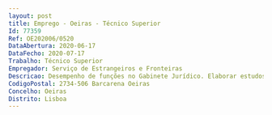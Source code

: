 ```yaml
--- 
layout: post
title: Emprego - Oeiras - Técnico Superior
Id: 77359
Ref: OE202006/0520
DataAbertura: 2020-06-17
DataFecho: 2020-07-17
Trabalho: Técnico Superior
Empregador: Serviço de Estrangeiros e Fronteiras
Descricao: Desempenho de funções no Gabinete Jurídico. Elaborar estudos, formular Pareceres e preparar Informações sobre matérias de natureza jurídica  analisar e preparar respostas a recursos sobre matérias da competência SEF  emitir pareceres sobre acordos internacionais em matérias das competências SEF  prestar consultadoria jurídica
CodigoPostal: 2734-506 Barcarena Oeiras
Concelho: Oeiras
Distrito: Lisboa
--- 
```


